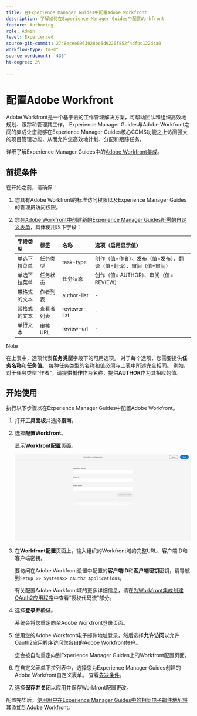 ```yaml
---
title: 在Experience Manager Guides中配置Adobe Workfront
description: 了解如何在Experience Manager Guides中配置Workfront
feature: Authoring
role: Admin
level: Experienced
source-git-commit: 2748ecee0963028be5d9220f852f4dfbc122d4a0
workflow-type: tm+mt
source-wordcount: '435'
ht-degree: 2%

---
```


# 配置Adobe Workfront

Adobe Workfront是一个基于云的工作管理解决方案，可帮助团队和组织高效地规划、跟踪和管理其工作。 Experience Manager Guides与Adobe Workfront之间的集成让您能够在Experience Manager Guides核心CCMS功能之上访问强大的项目管理功能，从而允许您高效地计划、分配和跟踪任务。

详细了解Experience Manager Guides中的[Adobe Workfront集成](../user-guide/workfront-integration.md)。

## 前提条件

在开始之前，请确保：

1. 您具有Adobe Workfront的标准访问权限以及Experience Manager Guides的管理员访问权限。
2. 您[在Adobe Workfront中创建新的Experience Manager Guides所需的自定义表单](https://experienceleague.adobe.com/zh-hans/docs/workfront/using/administration-and-setup/customize/custom-forms/design-a-form/design-a-form)，具体使用以下字段：

   | 字段类型 | 标签 | 名称 | 选项（启用显示值） |
   |------------|------|------|-------------------------------|
   | 单选下拉菜单 | 任务类型 | task-type | 创作（值=作者）、发布（值=发布）、翻译（值=翻译）、审阅（值=审阅） |
   | 单选下拉菜单 | 任务状态 | 任务状态 | 创作（值= AUTHOR）、审阅（值= REVIEW） |
   | 带格式的文本 | 作者列表 | author-list | - |
   | 带格式的文本 | 查看者列表 | reviewer-list | - |
   | 单行文本 | 审核URL | review-url | - |

>[!NOTE]
>
> 在上表中，选项代表&#x200B;**任务类型**&#x200B;字段下的可用选项。 对于每个选项，您需要提供&#x200B;**任务名称**&#x200B;和&#x200B;**任务值**。 每种任务类型的名称和值必须与上表中所述完全相同。 例如，对于任务类型“作者”，请提供&#x200B;**创作**&#x200B;作为名称，提供&#x200B;**AUTHOR**&#x200B;作为其相应的值。

## 开始使用

执行以下步骤以在Experience Manager Guides中配置Adobe Workfront。

1. 打开&#x200B;**工具面板**&#x200B;并选择&#x200B;**指南**。
2. 选择&#x200B;**配置Workfront**。

   显示&#x200B;**Workfront配置**&#x200B;页面。

   ![](assets/configure-workfront-page.png)

3. 在&#x200B;**Workfront配置**&#x200B;页面上，输入组织的Workfront域的完整URL、客户端ID和客户端密钥。

   要访问在Adobe Workfront设置中配置的&#x200B;**客户端ID**&#x200B;和&#x200B;**客户端密钥**&#x200B;密钥，请导航到`Setup >> Systems>> oAuth2 Applications`。

   有关配置Adobe Workfront域的更多详细信息，请在[为Workfront集成创建OAuth2应用程序](https://experienceleague.adobe.com/zh-hans/docs/workfront/using/administration-and-setup/configure-integrations/create-oauth-application#create-an-oauth2-application-using-user-credentials-authorization-code-flow)中查看“授权代码流”部分。

4. 选择&#x200B;**登录并验证**。

   系统会将您重定向至Adobe Workfront登录页面。
5. 使用您的Adobe Workfront电子邮件地址登录，然后选择&#x200B;**允许访问**&#x200B;以允许Oauth2应用程序访问您各自的Adobe Workfront帐户。

   您会被自动重定向到Experience Manager Guides上的Workfront配置页面。

6. 在自定义表单下拉列表中，选择您为Experience Manager Guides创建的Adobe Workfront自定义表单。 查看[先决条件](#prerequisites)。
7. 选择&#x200B;**保存并关闭**&#x200B;以应用并保存Workfront配置更改。

配置完毕后，[使用用户在Experience Manager Guides中的相同电子邮件地址将其添加到Adobe Workfront](https://experienceleague.adobe.com/zh-hans/docs/workfront/using/administration-and-setup/add-users/create-manage-users/add-users)。



